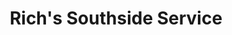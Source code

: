 ---
title: "Rich's Southside Service"
url: /rochester/richs-southside-service/
shop: Autowerkstatt
---